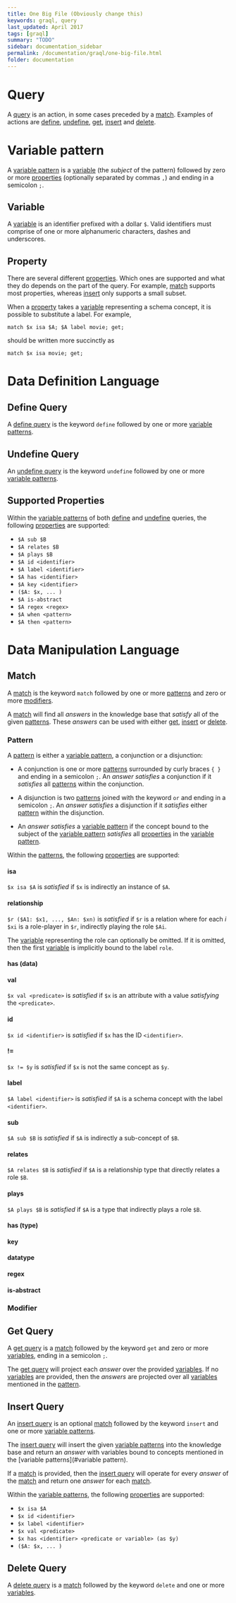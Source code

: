```yaml
---
title: One Big File (Obviously change this)
keywords: graql, query
last_updated: April 2017
tags: [graql]
summary: "TODO"
sidebar: documentation_sidebar
permalink: /documentation/graql/one-big-file.html
folder: documentation
---
```


# Query

A [query](#query) is an action, in some cases preceded by a [match](#match). Examples of actions are
[define](#define-query), [undefine](#undefine-query), [get](#get-query), [insert](#insert-query) and
[delete](#delete-query).

# Variable pattern

A [variable pattern](#variable-pattern) is a [variable](#variable) (the _subject_ of the pattern) followed by zero or
more [properties](#property) (optionally separated by commas `,`) and ending in a semicolon `;`.

## Variable

A [variable](#variable) is an identifier prefixed with a dollar `$`. Valid identifiers must comprise of one or
more alphanumeric characters, dashes and underscores.

## Property

There are several different [properties](#property). Which ones are supported and what they do depends on the part of
the query. For example, [match](#match) supports most properties, whereas [insert](#insert) only supports a small
subset.

When a [property](#property) takes a [variable](#variable) representing a schema concept, it is possible to substitute
a label. For example,
```
match $x isa $A; $A label movie; get;
```
should be written more succinctly as
```
match $x isa movie; get;
```

# Data Definition Language

## Define Query

A [define query](#define-query) is the keyword `define` followed by one or more [variable patterns](#variable-pattern).

## Undefine Query

An [undefine query](#undefine-query) is the keyword `undefine` followed by one or more
[variable patterns](#variable-pattern).

## Supported Properties

Within the [variable patterns](#variable-pattern) of both [define](#define-query) and [undefine](#undefine-queries)
queries, the following [properties](#property) are supported:

<!-- TODO -->
- `$A sub $B`
- `$A relates $B`
- `$A plays $B`
- `$A id <identifier>`
- `$A label <identifier>`
- `$A has <identifier>`
- `$A key <identifier>`
- `($A: $x, ... )`
- `$A is-abstract`
- `$A regex <regex>`
- `$A when <pattern>`
- `$A then <pattern>`

# Data Manipulation Language

## Match

A [match](#match) is the keyword `match` followed by one or more [patterns](#pattern) and zero or more
[modifiers](#modifier).

A [match](#match) will find all _answers_ in the knowledge base that _satisfy_ all of the given [patterns](#patterns).
These _answers_ can be used with either [get](#get-query), [insert](#insert-query) or [delete](#delete-query).
<!-- TODO aggregate -->

### Pattern

A [pattern](#pattern) is either a [variable pattern](#variable-pattern), a conjunction or a disjunction:

- A conjunction is one or more [patterns](#pattern) surrounded by curly braces `{ }` and ending in a semicolon `;`. An
  _answer_ _satisfies_ a conjunction if it _satisfies_ all [patterns](#pattern) within the conjunction.

- A disjunction is two [patterns](#pattern) joined with the keyword `or` and ending in a semicolon `;`. An _answer_
  _satisfies_ a disjunction if it _satisfies_ either [pattern](#pattern) within the disjunction.

- An _answer_ _satisfies_ a [variable pattern](#variable-pattern) if the concept bound to the subject of the
  [variable pattern](#variable-pattern) _satisfies_ all [properties](#property) in the
  [variable pattern](#variable-pattern).

Within the [patterns](#pattern), the following [properties](#property) are supported:

#### isa

`$x isa $A` is _satisfied_ if `$x` is indirectly an instance of `$A`.

#### relationship

`$r ($A1: $x1, ..., $An: $xn)` is _satisfied_ if `$r` is a relation where for each _i_ `$xi` is a role-player
in `$r`, indirectly playing the role `$Ai`.
<!-- TODO additional duplicate role-players constraint -->

The [variable](#variable) representing the role can optionally be omitted. If it is omitted, then the first
[variable](#variable) is implicitly bound to the label `role`.

#### has (data)
<!-- TODO -->

#### val

`$x val <predicate>` is _satisfied_ if `$x` is an attribute with a value _satisfying_ the `<predicate>`.
<!-- TODO: predicates -->

#### id

`$x id <identifier>` is _satisfied_ if `$x` has the ID `<identifier>`.

#### !=

`$x != $y` is _satisfied_ if `$x` is not the same concept as `$y`.

#### label

`$A label <identifier>` is _satisfied_ if `$A` is a schema concept with the label `<identifier>`.

#### sub

`$A sub $B` is _satisfied_ if `$A` is indirectly a sub-concept of `$B`.

#### relates

`$A relates $B` is _satisfied_ if `$A` is a relationship type that directly relates a role `$B`.

#### plays

`$A plays $B` is _satisfied_ if `$A` is a type that indirectly plays a role `$B`.

#### has (type)
<!-- TODO -->

#### key
<!-- TODO -->

#### datatype
<!-- TODO -->

#### regex
<!-- TODO -->

#### is-abstract
<!-- TODO -->

### Modifier

<!-- TODO -->

## Get Query

A [get query](#get-query) is a [match](#match) followed by the keyword `get` and zero or more [variables](#variable),
ending in a semicolon `;`.

The [get query](#get-query) will project each _answer_ over the provided [variables](#variable). If no
[variables](#variable) are provided, then the _answers_ are projected over all [variables](#variable) mentioned in the
[pattern](#pattern).

## Insert Query

An [insert query](#insert-query) is an optional [match](#match) followed by the keyword `insert` and one or more
[variable patterns](#variable-pattern).

The [insert query](#insert-query) will insert the given [variable patterns](#variable-pattern) into the knowledge base
and return an _answer_ with variables bound to concepts mentioned in the [variable patterns](#variable pattern).

If a [match](#match) is provided, then the [insert query](#insert-query) will operate for every _answer_ of the
[match](#match) and return one _answer_ for each [match](#match).

Within the [variable patterns](#variable-pattern), the following [properties](#property) are supported:

<!-- TODO -->
- `$x isa $A`
- `$x id <identifier>`
- `$x label <identifier>`
- `$x val <predicate>`
- `$x has <identifier> <predicate or variable> (as $y)`
- `($A: $x, ... )`

## Delete Query

A [delete query](#delete-query) is a [match](#match) followed by the keyword `delete` and one or more
[variables](#variable).

<!-- TODO  Aggregate + compute -->

